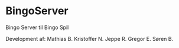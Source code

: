 # BingoServer
Bingo Server til Bingo Spil

Development af:
Mathias B.
Kristoffer N.
Jeppe R.
Gregor E.
Søren B.
